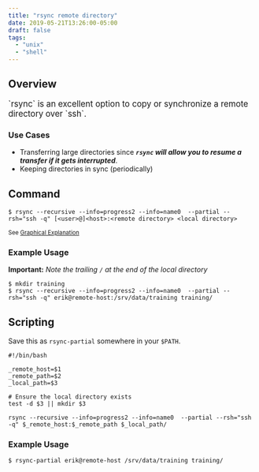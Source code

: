 ```yaml
---
title: "rsync remote directory"
date: 2019-05-21T13:26:00-05:00
draft: false
tags:
  - "unix"
  - "shell"
---
```


## Overview

<span style="font-size:larger;">
`rsync` is an excellent option to copy or synchronize a remote directory over `ssh`.
</span>

### Use Cases

* Transferring large directories since _**`rsync` will allow you to resume a transfer if it gets interrupted**_.
* Keeping directories in sync (periodically)

## Command

```Shell
$ rsync --recursive --info=progress2 --info=name0  --partial --rsh="ssh -q" [<user>@]<host>:<remote directory> <local directory>
```

<sub>
  See <a
    href="https://explainshell.com/explain?cmd=rsync+--recursive+--info%3Dprogress2+--info%3Dname0++--partial+--rsh%3D%22ssh+-q%22+erik%40remote-host%3A%2Fsrv%2Fdata%2Ftraining+training%2F"
    target="_BLANK"
  >
    Graphical Explanation
  </a>
</sub>

### Example Usage

**Important:** _Note the trailing `/` at the end of the local directory_

```Shell
$ mkdir training
$ rsync --recursive --info=progress2 --info=name0  --partial --rsh="ssh -q" erik@remote-host:/srv/data/training training/
```

## Scripting

Save this as `rsync-partial` somewhere in your `$PATH`.

```Shell
#!/bin/bash

_remote_host=$1
_remote_path=$2
_local_path=$3

# Ensure the local directory exists
test -d $3 || mkdir $3

rsync --recursive --info=progress2 --info=name0  --partial --rsh="ssh -q" $_remote_host:$_remote_path $_local_path/
```

### Example Usage

```Shell
$ rsync-partial erik@remote-host /srv/data/training training/
```
